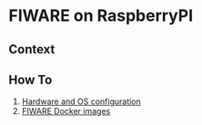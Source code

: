 # FIWARE on RaspberryPI

## Context

## How To

1. [Hardware and OS configuration](./HardwareandOS.md)
2. [FIWARE Docker images](./FiwareDockerImages.md)
